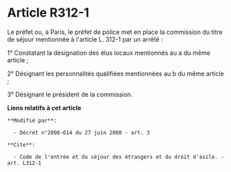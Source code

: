 # Article R312-1

Le préfet ou, à Paris, le préfet de police met en place la commission du titre de séjour mentionnée à l'article L. 312-1 par
un arrêté : 

1° Constatant la désignation des élus locaux mentionnés au a du même article ; 

2° Désignant les personnalités qualifiées mentionnées au b du même article ; 

3° Désignant le président de la commission.

**Liens relatifs à cet article**

	**Modifié par**:

	  - Décret n°2008-614 du 27 juin 2008 - art. 3

	**Cite**:

	  - Code de l'entrée et du séjour des étrangers et du droit d'asile. - art. L312-1
